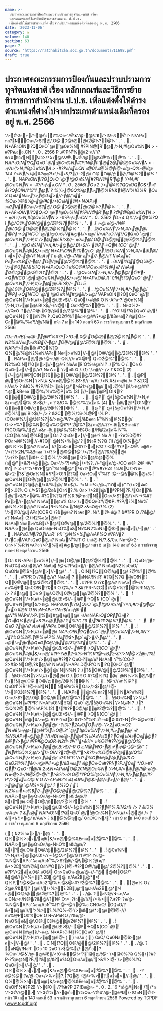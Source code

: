 ```yaml
---
name: >-
  ประกาศคณะกรรมการป้องกันและปราบปรามการทุจริตแห่งชาติ เรื่อง
  หลักเกณฑ์และวิธีการย้ายข้าราชการสำนักงาน ป.ป.ช.
  เพื่อแต่งตั้งให้ดำรงตำแหน่งที่ต่างไปจากประเภทตำแหน่งเดิมที่ครองอยู่ พ.ศ. 2566
date: '2023-11-06'
category: ก
volume: 140
section: 63
page: 7
source: 'https://ratchakitcha.soc.go.th/documents/11698.pdf'
draft: true
---
```


# ประกาศคณะกรรมการป้องกันและปราบปรามการทุจริตแห่งชาติ เรื่อง หลักเกณฑ์และวิธีการย้ายข้าราชการสำนักงาน ป.ป.ช. เพื่อแต่งตั้งให้ดำรงตำแหน่งที่ต่างไปจากประเภทตำแหน่งเดิมที่ครองอยู่ พ.ศ. 2566

'/>@0ค>//-@/'้อ?%Oล>'/@&'/@-@/#B/>!OหN@!> N/APอ หล?N์Oล>/>$?@/.O@.O@/@@/2ํ@%?@% ' . ' .  . N*APอO!N!?QQหO ํ @/!ํ@Oห%N #?P!N@R'@'/>N,#!ํ@Oห%NN > -#?Pค/ออ.CN * . 0 . 2566 P .#?PN'็%@/2-ค//'/?&'/Bหล?N์Oล>/>$?@/.O@.O@/@@/2ํ@%?@% ' . ' .  . N*APอO!N!?QQหO ํ @/!ํ@Oห%N#?P!N@R'@2@@!ํ@Oห%NN > - ห/Aอ'/>N,#!ํ@Oห%NN > -#?Pค/ออ.CN อ@0?.อํ@%@!@-ค/@-Q%-@!/@ 144 OหN*/>/@&?ญญ?!>'/>อ&/?$//-%Cญ/N@ O /.@/'้อ?% Oล>'/@&'/@-@/#B/>! * . 0 . 2561 '/>อ&Oอ 53 อ/>N&?.&ค>//-@/'้อ?% Oล>'/@&'/@-@/#B/>!OหN@!>/N@ O /.@/&/>ห@/#/?*.@/&Bคคลอ2ํ@%?@% ' . ' .  . * . 0 . 2561 ค>//-@/'้อ?%Oล>'/@&'/@-@/#B/>!OหN@!> Q%@%>อค์/ล@&/>ห@/@%&Bคคล อ2ํ@%?@% ' . ' .  . @ออ'/>@0R/O ? %?Q Oอ 1 '/>@0%?QN/?./N@ ì '/>@0ค>//-@/'้อ?%Oล>'/@&'/@-@/#B/>!OหN@!> N/APอ หล?N์Oล>/>$?@/.O@.O@/@@/2ํ@%?@% ' . ' .  . N*APอO!N!?QQหO ํ @/!ํ@Oห%N#?P!N@R'@ '/>N,#!ํ@Oห%NN > -#?Pค/ออ.CN * . 0 . 2566î Oอ 2 '/>@0%?QQหOQO&?ค?&!?QO!N/?%"? @/ ? %'/>@0Q%/@>@%BN&1@N'็%!O%R' Oอ 3 QหO.Nล>'/>@0ค>//-@/'้อ?%Oล>'/@&'/@-@/#B/>!OหN@!> N/APอ หล?N์Oล>/>$?@/.O@.O@/@@/2ํ@%?@% ' . ' .  . N*APอO!N!?QQหO ํ @/!ํ@Oห%N#?P!N@R'@ 2@@!ํ@Oห%NN > - ห/Aอ'/>N,#!ํ@Oห%NN > -#?Pค/ออ.CN * . 0 . 2562 Oอ 4 Q%'/>@0%?Q ì @/.O@.O@/@@/2ํ@%?@% ' . ' .  .î ห-@.ค/@-/N@ @/.O@.O@/@@/2ํ@%?@% ' . ' .  . !ํ@Oห%N'/>N,#/>@@/ @P->QN(CO ํ @/!ํ@Oห%N#@&/>ห@/ N*APอO!N!?QQหO ํ @/!ํ@Oห%N'/>N,# />@@/.B!>$//- ห/Aอ@/.O@.O@/@@/2ํ@%?@% ' . ' .  . !ํ@Oห%N'/>N,#/>@@/.B!>$//- @P->QN (CO ํ @/!ํ@Oห%N#@&/>ห@/ N*APอO!N!?QQหO ํ @/!ํ@Oห%N'/>N,#/>@@/ ì ค>//-@/ค? NลAอ î ห-@.ค/@-/N@ ค>//-@/ค? NลAอ#?Pค>อ%B//-@/ O@/@@/2ํ@%?@% ' . ' .  . O!N!?Q@Q%!@-'/>@0&?&%?Q N*APอQหO-?ห%O@#?POล>อํ@%@ค? NลAอ O@/@@/2ํ@%?@% ' . ' .  . !ํ@Oห%N'/>N,#/>@@/ @P->QN(CO ํ @/!ํ@Oห%N#@&/>ห@/ N*APอ.O@.R' O!N!?QQหO ํ @/!ํ@Oห%N'/>N,#/>@@/.B!>$//- Oอ 5 @/.O@.O@/@@/2ํ@%?@% ' . ' .  . !ํ@Oห%N'/>N,#/>@@/ @P->QN(CO ํ @/ !ํ@Oห%N#@&/>ห@/ N*APอO!N!?QQหO ํ @/!ํ@Oห%N'/>N,#/>@@/.B!>$//- QหO/>#ํ@R O N-APอ-?!ํ@Oห%N '/>N,#/>@@/.B!>$//-/N@ล Oล>2ํ@%?@% ' . ' .  . NหO%2-ค//QหO-?@/.O@.O@/@@/2ํ@%?@% ' . ' .  . R'O!N!?QQหO ํ @/!ํ@Oห%N ? ลN@/ P .QหO2ํ@%?&/>ห@/#/?*.@/&Bคคล? #ํ@Oอ-Cลํ@%/%อ?!/@/N@ หน้า 7 เลม 140 ตอนที่ 63 ก ราชกิจจานุเบกษา 6 พฤศจิกายน 2566

*/Oอ-Nห!B(ลค/@-ํ@N'็%#?P>!Oอ.O@.O@/@@/2ํ@%?@% ' . ' .  . N2%อ!Nอค>อ%B//-@/ O@/@@/2ํ@%?@% ' . ' .  . N*APอ*>@/@ #?Q%?Q Q%@/%ํ@N2%อN/APอ!Nอค>อ%B//-@/O@/@@/2ํ@%?@% ' . ' .  . N*APอ*>@/@ !@-ค/@-Q%///คห%@P QหO2ํ@%?@% ' . ' .  . N2%อO!N!?Qค>//-@/ค? NลAอR'Q%ค/@/N ? ./?% O /. Oอ 6 QหOค>//-@/ค? Nล A อ '/>อ& O /. (1) '/>$@%//-@/@PO!N!?Q@O@/@@/2ํ@%?@% ' . ' .  . @P ํ @/!ํ@Oห%N'/>N,# &/>ห@/@%.B!>$//- /> ? &2C (2) //-@/@PO!N!?Q@O@/@@/2ํ@%?@% ' . ' .  . @P ํ @/!ํ@Oห%N'/>N,# &/>ห@/@%.B!>$//-ห/Aอ'/>N,#&/>ห@/ /> ? &2C ห/Aอ/> ? &!O% #?P/?&(> อ&@/'>&?!>/@@/ อ2ํ@%?&/>ห@/#/?*.@/&Bคคล ํ@%/%ห%@Pค% (3) //-@/@PO!N!?Q@O@/@@/2ํ@%?@% ' . ' .  . @P ํ @/!ํ@Oห%N'/>N,# &/>ห@/@%.B!>$//- /> ? &!O% ํ@%/%2อค% (4) //-@/@PO!N!?Q@O@/@@/2ํ@%?@% ' . ' .  . @P ํ @/!ํ@Oห%N'/>N,# อํ@%/.@/.B!>$//- /> ? &2C ํ@%/%ห%@Pค% P .(COอํ@%/.@/2ํ@%?&/>ห@/#/?*.@/&Bคคล N'็%Nล@%B@/ Oล>*%?@%NO@ห%O@#?P 2ํ@%?&/>ห@/#/?*.@/&Bคคล#?P(COอํ@%/.@/-อ&ห-@.ํ@%/%R-N%Oอ./N@2อค% N'็%(CON/.Nล@%B@/ Oอ 7 QหOค>//-@/ค? Nล A อ -?ห%O@#?POล>อํ@%@ //-#?Q ํ @N%>%@/ ? !NอR'%?Q (1) /@O(%@/ ํ @N%>%@/ค? NลAอ !//2อ&คB2-&?!>อ(CO'/>2ค์#?P>.O@. อ@#> '/>/?!>2N/%&Bคคล '/>/?!>@/0@1@ '/>/?!>@//?&/@@/ '/>/?!>@/)ึอ&/- C @% '/>2&@/์ Q%@/#ํ@@% (ล@/'>&?!>/@@/ Oล>'/>/?!>#@/>%?. //-"@ค/@-/CO ค/@-2@-@/" #?1> 2-//"%>#?Pํ@N'็%!Nอ@/'>&?!>@%#?P2อ คลOอOล>Nห-@>2-?&!ํ@Oห%N#?P>O!N!?Q Oล>!OอN'็%R' !@--@!/@%ํ@ห% !ํ@Oห%NO@/@@/2ํ@%?@% ' . ' .  . !ํ@Oห%N2@@/>&/%@/.B!>$//- '/>N->%ค/@-/COอ(CO'/>2ค์#?P>.O@. O /./>$?@/2อ&OอN?.% Oล>'/>2&@/์#?PN?P./Oอ?& @/'>&?!>@% #?Q%?Q N'็%R'!@-หล?N์Oล>/>$?@/'/>N->%#?Pค>//-@/ค? NลAอํ@ห% Oล>'/>@0QหO#/@&P .#?P/?%Nอ% ํ @N%>%@/ค? NลAอR-N%Oอ./N@2>&หO@/?% (2) '/>@0/@.APอ(COR O /?&@/ค? NลAอP .N/?.!@-ลํ@ ? &#?PR O /?&@/ค? NลAอ (3) N2%อ(ล@/ค? NลAอ!Nอค>อ%B//-@/O@/@@/2ํ@%?@% ' . ' .  . N*APอ*>@/@ QหOค/@-NหO%อ&Nอ%N2%อNล@$>@/ค>//-@/ ' . ' .  . N*APอO!N!?Q!NอR' (4) ํ @N%>%@/อAP%Q #?PN?P./OอN*APอQหO@/ค? NลAอN'็%R' O /.ค/@-N/?.&/Oอ. Nห-@>2- Oล>N'็%R'N*APอ'/>P.%์อ#@/@@/ หน้า 8 เลม 140 ตอนที่ 63 ก ราชกิจจานุเบกษา 6 พฤศจิกายน 2566

Oอ 8 N-APอค>อ%B//-@/O@/@@/2ํ@%?@% ' . ' .  . QหOค/@-NหO%อ&(ล@/ค? NลAอ !@-#?Pค>//-@/ค? NลAอN2%อOลO/ QหONล@$>@/ค>//-@/ ' . ' .  . O!N!?QO@/@@/ 2ํ@%?@% ' . ' .  . #?PR O /?&@/ค? NลAอ ? ลN@/!NอR' #?Q%?Q @/O!N!?QO@/@@/2ํ@%?@% ' . ' .  . #?PR O /?&@/ค? NลAอ!@-///คห%@P QหOO!N!?QR O Q%/> ? &#?PR-N2C/N@*%?@%R!N2/% /> ? &ล@ Oอ 9 @/.O@.O@/@@/2ํ@%?@% ' . ' .  . !ํ@Oห%N'/>N,#/>@@/.B!>$//- @P->QN (CO ํ @/!ํ@Oห%N#@&/>ห@/ N*APอO!N!?QQหO ํ @/!ํ@Oห%N'/>N,#/>@@/ >/>#ํ@R O !NอN-APอ-?Nห!B(ล ค/@-ํ@N'็%N*APอ'/>P.%์อ#@/@@/ ห/AอN*APอOOROอ? OอQ%@/'>&?!>/@@/ ? %?Q (1) /?#?P2ํ@%?@% ' . ' .  . ? QหO-?@/ค? NลAอN*APอ.O@.O@/@@/2ํ@%?@% ' . ' .  . !ํ@Oห%N'/>N,#/>@@/ N*APอO!N!?QQหO ํ @/!ํ@Oห%N'/>N,#N ? ./?%Q%2@.@%อAP% Nล@$>@/ ค>//-@/ ' . ' .  . อ@*>@/@QหOO@/@@/2ํ@%?@% ' . ' .  . !ํ@Oห%N'/>N,#/>@@/.B!>$//- @P->QN(CO ํ @/!ํ@Oห%N#@&/>ห@/ #?P-?คB2-&?!>N'็%R'!@-คB2-&?!>N*@>2ํ@ห/?&!ํ@Oห%N'/>N,# />@@/#?P? QหO-?@/ค? NลAอ N'็%(CO-?2>#$>NO@/?&@/ค? NลAอN*APอ.O@.R'O!N!?QQหO ํ @/!ํ@Oห%N'/>N,# />@@/ NN%N ? ./?&O@/@@/2ํ@%?@% ' . ' .  . !ํ@Oห%N'/>N,#/>@@/ O /.OR O #?Q%?Q @/ ํ @N%>%@/N?P./?&@/.O@.O@/@@/2ํ@%?@% ' . ' .  . !@-///คห%@P QหON'็%R' !@-หล?N์ NAPอ%R Oล>/>$?@/ !@-'/>@02ํ@%?@% ' . ' .  . N/APอ ํ@ห% หล?N์ NAPอ%R Oล>/>$?@/.O@.O@/@@/2ํ@%?@% ' . ' .  . !ํ@Oห%N'/>N,#!ํ@Oห%N#?P/R' N*APอO!N!?Q QหO ํ @/!ํ@Oห%N'/>N,#N ? ./?%Q%2@.@%อAP% (2) /?#?PO@/@@/2ํ@%?@% ' . ' .  . !ํ@Oห%N'/>N,#/>@@/.B!>$//- @P->QN(CO ํ @/ !ํ@Oห%N#@&/>ห@/ #?P-?คB2-&?!>N'็%R'!@-คB2-&?!>N*@>2ํ@ห/?&!ํ@Oห%N'/>N,#/>@@/ -?ห%?2AอOOค/@-'/>2ค์Oล>O2 Nห!B(ลค/@-ํ@N'็%อ.O@.R' ํ @/!ํ@Oห%N'/>N,#/>@@/ อ?%N%APอ-@@-?Nห!B(ลค/@-ํ@N'็%ห/AอNห!B? Oอห/AอOอํ@? &@'/>@/ #?P#ํ@QหOR-N2@-@/"'>&?!> ห%O@#?P/@@/Q%!ํ@Oห%N'/>N,#/>@@/.B!>$//-R O อ.N@N!O-ํ@ล?ค/@-2@-@/" ? NN%Q%2,@/>'!> O!N.?2@-@/"'>&?!>ห%O@#?P/@@/Q%!ํ@Oห%N'/>N,#/>@@/ อ?%N'็%'/>P.%์ON#@/@@/R O QหO2ํ@%?&/>ห@/#/?*.@/&Bคคล? #ํ@Oอ-Cล#?PN?P./Oอ */Oอ-#?Q? QหO-?@/# 2อ&N*APอNO@2CN!ํ@Oห%N '/>N,#/>@@/!@-ค/@-Nห-@>2-/N@2@-@/"'>&?!>ห%O@#?PQ%!ํ@Oห%N'/>N,#/>@@/#?P'/>2ค์อ.O@.R O N*APอN2%อQหONล@$>@/ค>//-@/ ' . ' .  . *>@/@ ํ @N%>%@/ ? %?Q (  ) N2%อค>อ%B//-@/O@/@@/2ํ@%?@% ' . ' .  . N*APอ*>@/@QหOค/@-NหO%อ& 2ํ@ห/?&/?@/.O@.O@/@@/2ํ@%?@% ' . ' .  . !ํ@Oห%N'/>N,#/>@@/.B!>$//- !ํ@Oห%N*%?@% R!N2/% /> ? &!O% ห/Aอ/> ? &ล@ N*APอO!N!?QQหO ํ @/!ํ@Oห%N'/>N,#/>@@/ /> ? &'>&?!>@/ ห/Aอ/> ? &ํ@%@ญ@/ OลO/O!N/? หน้า 9 เลม 140 ตอนที่ 63 ก ราชกิจจานุเบกษา 6 พฤศจิกายน 2566

(  ) N2%อค>//-@/ ' . ' .  . Q%@%>อค์/ล@&/>ห@/@%&Bคคลอ2ํ@%?@% ' . ' .  . N*APอ*>@/@QหOค/@-NหO%อ&2ํ@ห/?&/?@/.O@.O@/@@/2ํ@%?@% ' . ' .  . !ํ@Oห%N '/>N,#/>@@/.B!>$//- !ํ@Oห%N*%?@%R!N2/% /> ? &2C N*APอO!N!?QQหO ํ @/!ํ@Oห%N '/>N,# />@@/ /> ? &ํ@%@ญ@/*>N01 @/# 2อ&!@-ค/@-Q%///คห%@P ห-@.ค/@-"@ @/# 2อ& @/!///>%>?. ห/Aอ />$?@/Q N #?P-?ค/@-%N@NAPอ"Aอห/AอN'็%/>$?@/-@!/@%2ํ@ห/?&*>2C%์#/@&OอN#O/>!@-#?PO@/@@/ 2ํ@%?@% ' . ' .  . #?P'/>2ค์อ.O@.อO@ Oล>QหOห-@.ค/@-//-"@ @/NO@/?&@/!///>%>?.2B,@*@. ห/Aอ2B,@*>! Q%P/*.@&@ลห/Aอ2"@%*.@&@ล#?P2ํ@%?@% ' . ' .  . ํ@ห% O /. 2ํ@ห/?&/? @/!///>%>?.2B,@*@.ห/Aอ2B,@*>! ห@O@/@@/2ํ@%?@% ' . ' .  . /@. ? ลN@/Nค.ห/Aอ อ.CN/>ห/N@/?&@//?1@ Oล>-?(ล@/!///>%>?.#?P-?ค/@-%N@NAPอ"Aอห/AอN'็%R'!@--@!/@%อ.CNOลO/ OQหO/?&+ั(ล@/!///>%>?.%?Q%-@'/>อ&@/*>@/@!@-///คห%@PO#%OR O N-APอR O /?&ค/@-NหO%อ&@/.O@.O@/@@/2ํ@%?@% ' . ' .  . !ํ@Oห%N'/>N,#/>@@/.B!>$//- @P->QN(CO ํ @/!ํ@Oห%N#@&/>ห@/ N*APอO!N!?QQหO ํ @/!ํ@Oห%N'/>N,#/>@@/!@- (  ) ห/Aอ (  ) OลO/ QหONล@$>@/ค>//-@/ ' . ' .  . O!N!?QO@/@@/2ํ@%?@% ' . ' .  . /@. ? ลN@/!NอR' Oอ 10 QหO'/>$@%//-@/'้อ?%Oล>'/@&'/@-@/#B/>!OหN@!>/?1@@/!@-'/>@0%?Q Q%/?#?P-?'ัญห@N?P./?&@/&?ค?&QOห/Aอ@/'>&?!>!@-'/>@0%?Q QหOค>//-@/ ' . ' .  . Q%@%>อค์/ล@&/>ห@/@%&Bคคลอ2ํ@%?@% ' . ' .  . -?อํ@%@!?ค/@-Oล>/>%>?.?Q@ คํ@/>%>?.อค>//-@/ ' . ' .  . Q%@%>อค์/ล@&/>ห@/@%&Bคคลอ2ํ@%?@% ' . ' .  . QหON'็%#?P2B '/>@0  /?%#?P 27 !Bล@ค- * . 0 . 2_` 6 *ล!ํ@//Nอ /?/*ล '/>2@//@> '/>$@%//-@/'้อ?%Oล>'/@&'/@-@/#B/>!OหN@!> หน้า 10 เลม 140 ตอนที่ 63 ก ราชกิจจานุเบกษา 6 พฤศจิกายน 2566 Powered by TCPDF (www.tcpdf.org)
